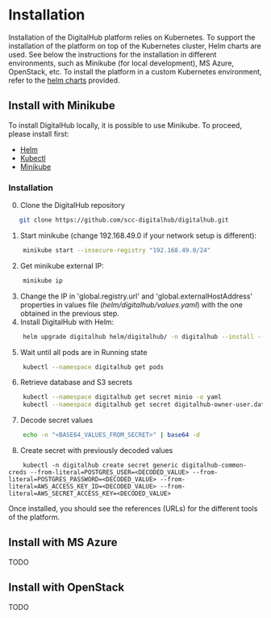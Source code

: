 # Installation

Installation of the DigitalHub platform relies on Kubernetes. To support the installation of the platform
on top of the Kubernetes cluster, Helm charts are used. See below the instructions for the installation
in different environments, such as Minikube (for local development), MS Azure, OpenStack, etc. To install
the platform in a custom Kubernetes environment, refer to the [helm charts](https://github.com/scc-digitalhub/digitalhub/tree/main/helm/digitalhub) provided.

## Install with Minikube
To install DigitalHub locally, it is possible to use Minikube. To proceed, please install first:

- [Helm](https://helm.sh/docs/intro/install/)
- [Kubectl](https://kubernetes.io/docs/tasks/tools/)
- [Minikube](https://minikube.sigs.k8s.io/docs/)

### Installation

0. Clone the DigitalHub repository
```sh
   git clone https://github.com/scc-digitalhub/digitalhub.git
```

1. Start minikube (change 192.168.49.0 if your network setup is different):
```sh
    minikube start --insecure-registry "192.168.49.0/24"
```
2. Get minikube external IP:
```sh
    minikube ip
```
3. Change the IP in  'global.registry.url' and 'global.externalHostAddress' properties in values file (*helm/digitalhub/values.yaml*) with the one obtained in the previous step.
4. Install DigitalHub with Helm:
```sh
    helm upgrade digitalhub helm/digitalhub/ -n digitalhub --install --create-namespace --timeout 15m0s
```
5. Wait until all pods are in Running state
```sh
    kubectl --namespace digitalhub get pods
```
6. Retrieve database and S3 secrets
```sh
    kubectl --namespace digitalhub get secret minio -o yaml
    kubectl --namespace digitalhub get secret digitalhub-owner-user.database-postgres-cluster.credentials.postgresql.acid.zalan.do -o yaml
```
7. Decode secret values
```sh
    echo -n "<BASE64_VALUES_FROM_SECRET>" | base64 -d 
```
8. Create secret with previously decoded values
```
    kubectl -n digitalhub create secret generic digitalhub-common-creds --from-literal=POSTGRES_USER=<DECODED_VALUE> --from-literal=POSTGRES_PASSWORD=<DECODED_VALUE> --from-literal=AWS_ACCESS_KEY_ID=<DECODED_VALUE> --from-literal=AWS_SECRET_ACCESS_KEY=<DECODED_VALUE>
```

Once installed, you should see the references (URLs) for the different tools of the platform.

## Install with MS Azure
TODO

## Install with OpenStack
TODO